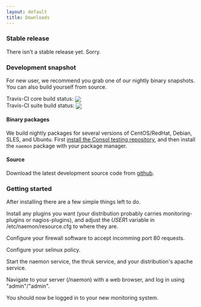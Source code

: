 ```yaml
---
layout: default
title: Downloads
---
```


### Stable release
There isn't a stable release yet. Sorry.

### Development snapshot
For new user, we recommend you grab one of our nightly binary snapshots. You can also build yourself from source.

Travis-CI core build status: <a href="https://travis-ci.org/naemon/naemon-core" alt="Build Status"><img style="vertical-align:sub;" src="https://travis-ci.org/naemon/naemon-core.png?branch=master"></a><br />
Travis-CI suite build status: <a href="https://travis-ci.org/naemon/naemon" alt="Build Status"><img style="vertical-align:sub;" src="https://travis-ci.org/naemon/naemon.png?branch=master"></a>

#### Binary packages
We build nightly packages for several versions of CentOS/RedHat, Debian, SLES, and Ubuntu. First [install the Consol testing repository](http://labs.consol.de/repo/testing/), and then install the `naemon` package with your package manager.

#### Source
Download the latest development source code from [github](http://github.com/naemon/naemon).

### Getting started
After installing there are a few simple things left to do.

Install any plugins you want (your distribution probably carries monitoring-plugins or nagios-plugins), and adjust the $USER1$ variable in /etc/naemon/resource.cfg to where they are.

Configure your firewall software to accept incomming port 80 requests.

Configure your selinux policy.

Start the naemon service, the thruk service, and your distribution's apache service.

Navigate to your server (<ip>/naemon) with a web browser, and log in using "admin"/"admin".

You should now be logged in to your new monitoring system.
